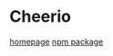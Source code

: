 # Cheerio

[homepage](https://cheerio.js.org/)
[npm package](https://www.npmjs.com/package/cheerio)
